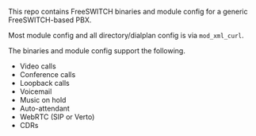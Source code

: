 This repo contains
FreeSWITCH binaries and module config
for a generic FreeSWITCH-based PBX.

Most module config
and all directory/dialplan config
is via `mod_xml_curl`.

The binaries and module config
support the following.

- Video calls
- Conference calls
- Loopback calls
- Voicemail
- Music on hold
- Auto-attendant
- WebRTC (SIP or Verto)
- CDRs
